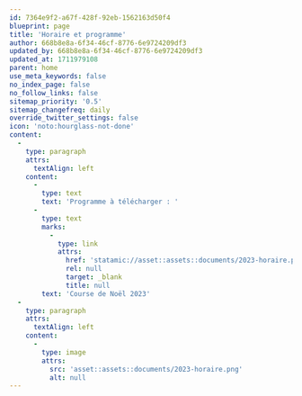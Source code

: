 ```yaml
---
id: 7364e9f2-a67f-428f-92eb-1562163d50f4
blueprint: page
title: 'Horaire et programme'
author: 668b8e8a-6f34-46cf-8776-6e9724209df3
updated_by: 668b8e8a-6f34-46cf-8776-6e9724209df3
updated_at: 1711979108
parent: home
use_meta_keywords: false
no_index_page: false
no_follow_links: false
sitemap_priority: '0.5'
sitemap_changefreq: daily
override_twitter_settings: false
icon: 'noto:hourglass-not-done'
content:
  -
    type: paragraph
    attrs:
      textAlign: left
    content:
      -
        type: text
        text: 'Programme à télécharger : '
      -
        type: text
        marks:
          -
            type: link
            attrs:
              href: 'statamic://asset::assets::documents/2023-horaire.pdf'
              rel: null
              target: _blank
              title: null
        text: 'Course de Noël 2023'
  -
    type: paragraph
    attrs:
      textAlign: left
    content:
      -
        type: image
        attrs:
          src: 'asset::assets::documents/2023-horaire.png'
          alt: null
---
```

